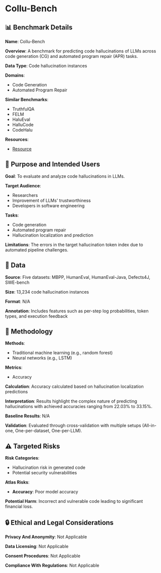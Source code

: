 # Collu-Bench

## 📊 Benchmark Details

**Name**: Collu-Bench

**Overview**: A benchmark for predicting code hallucinations of LLMs across code generation (CG) and automated program repair (APR) tasks.

**Data Type**: Code hallucination instances

**Domains**:
- Code Generation
- Automated Program Repair

**Similar Benchmarks**:
- TruthfulQA
- FELM
- HaluEval
- HalluCode
- CodeHalu

**Resources**:
- [Resource](https://huggingface.co/datasets/lt-asset/collu-bench)

## 🎯 Purpose and Intended Users

**Goal**: To evaluate and analyze code hallucinations in LLMs.

**Target Audience**:
- Researchers
- Improvement of LLMs' trustworthiness
- Developers in software engineering

**Tasks**:
- Code generation
- Automated program repair
- Hallucination localization and prediction

**Limitations**: The errors in the target hallucination token index due to automated pipeline challenges.

## 💾 Data

**Source**: Five datasets: MBPP, HumanEval, HumanEval-Java, Defects4J, SWE-bench

**Size**: 13,234 code hallucination instances

**Format**: N/A

**Annotation**: Includes features such as per-step log probabilities, token types, and execution feedback

## 🔬 Methodology

**Methods**:
- Traditional machine learning (e.g., random forest)
- Neural networks (e.g., LSTM)

**Metrics**:
- Accuracy

**Calculation**: Accuracy calculated based on hallucination localization predictions

**Interpretation**: Results highlight the complex nature of predicting hallucinations with achieved accuracies ranging from 22.03% to 33.15%.

**Baseline Results**: N/A

**Validation**: Evaluated through cross-validation with multiple setups (All-in-one, One-per-dataset, One-per-LLM).

## ⚠️ Targeted Risks

**Risk Categories**:
- Hallucination risk in generated code
- Potential security vulnerabilities

**Atlas Risks**:
- **Accuracy**: Poor model accuracy

**Potential Harm**: Incorrect and vulnerable code leading to significant financial loss.

## 🔒 Ethical and Legal Considerations

**Privacy And Anonymity**: Not Applicable

**Data Licensing**: Not Applicable

**Consent Procedures**: Not Applicable

**Compliance With Regulations**: Not Applicable
